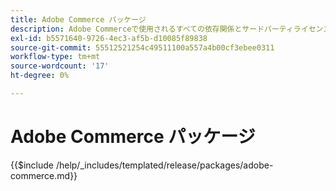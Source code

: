```yaml
---
title: Adobe Commerce パッケージ
description: Adobe Commerceで使用されるすべての依存関係とサードパーティライセンスについて説明します。
exl-id: b5571640-9726-4ec3-af5b-d10085f89838
source-git-commit: 55512521254c49511100a557a4b00cf3ebee0311
workflow-type: tm+mt
source-wordcount: '17'
ht-degree: 0%

---
```


# Adobe Commerce パッケージ

{{$include /help/_includes/templated/release/packages/adobe-commerce.md}}

<!-- Last updated from includes: 2025-04-11 12:10:38 -->
